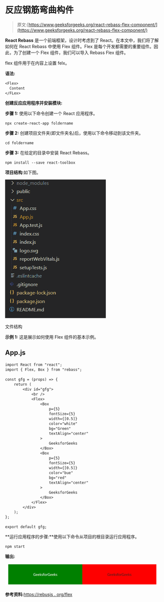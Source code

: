 # 反应钢筋弯曲构件

> 原文:[https://www.geeksforgeeks.org/react-rebass-flex-component/](https://www.geeksforgeeks.org/react-rebass-flex-component/)

**React Rebass** 是一个前端框架，设计时考虑到了 React。在本文中，我们将了解如何在 React Rebass 中使用 Flex 组件。Flex 是每个开发都需要的重要组件。因此，为了创建一个 Flex 组件，我们可以导入 Rebass Flex 组件。

flex 组件用于在内容上设置 felx。

**语法:**

```
<Flex>
  Content
</FLex>
```

**创建反应应用程序并安装模块:**

**步骤 1:** 使用以下命令创建一个 React 应用程序。

```
npx create-react-app foldername
```

**步骤 2:** 创建项目文件夹(即文件夹名)后，使用以下命令移动到该文件夹。

```
cd foldername
```

**步骤 3:** 在给定的目录中安装 React Rebass。

```
npm install --save react-toolbox
```

**项目结构**:如下图。

![](img/f04ae0d8b722a9fff0bd9bd138b29c23.png)

文件结构

**示例 1:** 这是展示如何使用 Flex 组件的基本示例。

## App.js

```
import React from "react";
import { Flex, Box } from "rebass";

const gfg = (props) => {
    return (
        <div id="gfg">
            <br />
            <Flex>
                <Box
                    p={5}
                    fontSize={5}
                    width={[0.5]}
                    color="white"
                    bg="Green"
                    textAlign="center"
                >
                    GeeksforGeeks
                </Box>
                <Box
                    p={5}
                    fontSize={5}
                    width={[0.5]}
                    color="bue"
                    bg="red"
                    textAlign="center"
                >
                    GeeksforGeeks
                </Box>
            </Flex>
        </div>
    );
};

export default gfg;
```

**运行应用程序的步骤:**使用以下命令从项目的根目录运行应用程序。

```
npm start
```

**输出:**

![Flex Component](img/882f675e816117681c1deebc52284aeb.png)

**参考资料:**[https://rebusjs . org/flex](https://rebassjs.org/flex)